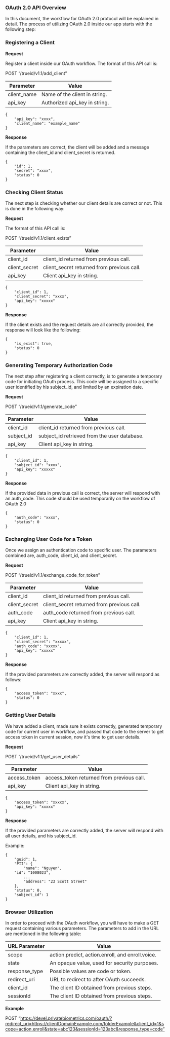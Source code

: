 ### OAuth 2.0 API Overview

In this document, the workflow for OAuth 2.0 protocol will be explained in detail. The process of utilizing OAuth 2.0 inside our app starts with the following step:

### Registering a Client

**Request**

Register a client inside our OAuth workflow. The format of this API call is:  

POST “/trueid/v1.1/add_client”

|Parameter     |         Value| 
|-----|----|
|client_name           |         Name of the client in string.|
|api_key           |         Authorized api_key in string.|

```
{
    "api_key": "xxxx",
    "client_name": "example_name"
}
```
**Response**

If the parameters are correct, the client will be added and a message containing the client_id and client_secret is returned.

```
{
    "id": 1,
    "secret": "xxxx",
    "status": 0
}
```

### Checking Client Status

The next step is checking whether our client details are correct or not. This is done in the following way:

**Request**

The format of this API call is: 

POST “/trueid/v1.1/client_exists”

|Parameter      |            Value|
|----------|--------------| 
|client_id       |            client_id returned from previous call.|
|client_secret       |            client_secret returned from previous call.|
|api_key       |            Client api_key in string.|


```
{
    "client_id": 1,
    "client_secret": "xxxx",
    "api_key": "xxxxx"
}
```

**Response**

If the client exists and the request details are all correctly provided, the response will look like the following:

 
```
{
    "is_exist": true,
    "status": 0
}
```

### Generating Temporary Authorization Code 

The next step after registering a client correctly, is to generate a temporary code for initiating OAuth process. This code will be assigned to a specific user identified by his subject_id, and limited by an expiration date.

**Request**

POST “/trueid/v1.1/generate_code”

|Parameter      |            Value|
|----------|--------------| 
|client_id       |            client_id returned from previous call.|
|subject_id       |            subject_id retrieved from the user database.|
|api_key       |            Client api_key in string.|


```
{
    "client_id": 1,
    "subject_id": "xxxx",
    "api_key": "xxxxx"
}
```

**Response**

If the provided data in previous call is correct, the server will respond with an auth_code. This code should be used temporarily on the workflow of OAuth 2.0

```
{
    "auth_code": "xxxx",
    "status": 0
}
```

### Exchanging User Code for a Token

Once we assign an authentication code to specific user. The parameters combined are, auth_code, client_id, and client_secret. 


**Request**

POST “/trueid/v1.1/exchange_code_for_token”

|Parameter      |            Value|
|----------|--------------| 
|client_id       |            client_id returned from previous call.|
|client_secret       |            client_secret returned from previous call.|
|auth_code       |            auth_code returned from previous call.|
|api_key       |            Client api_key in string.|


```
{
    "client_id": 1,
    "client_secret": "xxxxx",
    "auth_code": "xxxxx",
    "api_key": "xxxxx"
}
```

**Response**

If the provided parameters are correctly added, the server will respond as follows:

```
{
    "access_token": "xxxx",
    "status": 0
}
```


### Getting User Details

We have added a client, made sure it exists correctly, generated temporary code for current user in workflow, and passed that code to the server to get access token in current session, now it's time to get user details.


**Request**

POST “/trueid/v1.1/get_user_details”

|Parameter      |            Value|
|----------|--------------| 
|access_token       |            access_token returned from previous call.|
|api_key       |            Client api_key in string.|


```
{
    "access_token": "xxxxx",
    "api_key": "xxxxx"
}
```

**Response**

If the provided parameters are correctly added, the server will respond with all user details, and his subject_id. 

Example:

```
{
    "guid": 1,
    "PII": {
        "name": "Nguyen",
	"id": "1008023",
        ...
        "address": "23 Scott Street"
    },
    "status": 0,
    "subject_id": 1
}
```
### Browser Utilization 

In order to proceed with the OAuth workflow, you will have to make a GET request containing various parameters. The parameters to add in the URL are mentioned in the following table:

|URL Parameter      |            Value|
|----------|--------------| 
|scope       |            action.predict, action.enroll, and enroll.voice.|
|state       |            An opaque value, used for security purposes. |
|response_type       |           Possible values are code or token.|
|redirect_uri       |       URL to redirect to after OAuth succeeds.|
|client_id       |       The client ID obtained from previous steps.|
|sessionId       |       The client ID obtained from previous steps.|


**Example**

POST “https://devel.privatebiometrics.com/oauth/?redirect_uri=https://clientDomainExample.com/folderExample&client_id=1&scope=action.enroll&state=abc123&sessionId=123abc&response_type=code”
